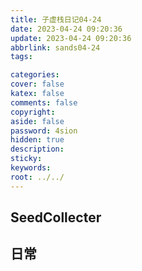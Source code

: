 ```yaml
---
title: 子虚栈日记04-24
date: 2023-04-24 09:20:36
update: 2023-04-24 09:20:36
abbrlink: sands04-24
tags:

categories:
cover: false
katex: false
comments: false
copyright:
aside: false
password: 4sion
hidden: true
description: 
sticky: 
keywords:
root: ../../
---
```


## SeedCollecter


## 日常